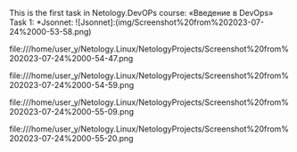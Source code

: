 This is the first task in Netology.DevOPs course: «Введение в DevOps»
Task 1:
*Jsonnet:
  ![Jsonnet]:(img/Screenshot%20from%202023-07-24%2000-53-58.png)

  file:///home/user_y/Netology.Linux/NetologyProjects/Screenshot%20from%202023-07-24%2000-54-47.png 

  file:///home/user_y/Netology.Linux/NetologyProjects/Screenshot%20from%202023-07-24%2000-54-59.png 

  file:///home/user_y/Netology.Linux/NetologyProjects/Screenshot%20from%202023-07-24%2000-55-09.png  

  file:///home/user_y/Netology.Linux/NetologyProjects/Screenshot%20from%202023-07-24%2000-55-20.png 
